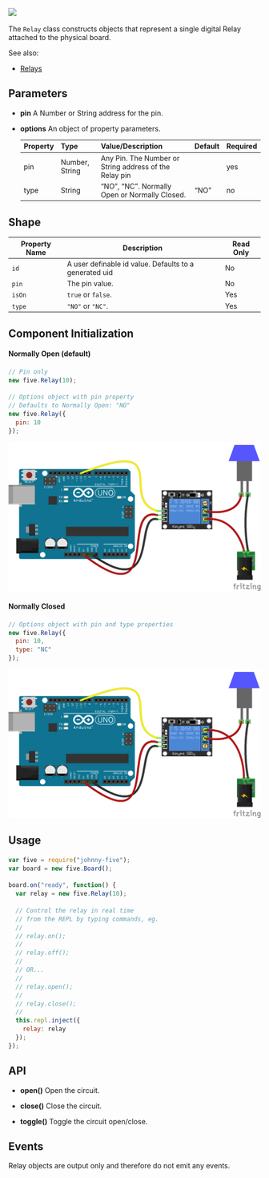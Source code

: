 ![](http://i.gyazo.com/1aaab47df9a262baa36bd7ba515b4cbc.png)

The `Relay` class constructs objects that represent a single digital Relay attached to the physical board.

See also: 

- [Relays](https://github.com/rwaldron/johnny-five/wiki/relays)

## Parameters

- **pin** A Number or String address for the pin.

- **options** An object of property parameters.
  <span class="abbreviate-table">

  | Property | Type           | Value/Description                                        | Default | Required |
  |---------------|----------------|------------|----------------------------------------------------|----------|
  | pin           | Number, String | Any Pin. The Number or String address of the Relay pin     | | yes      |
  | type          | String         | “NO”, “NC”. Normally Open or Normally Closed. | “NO” | no       |
  </span>

## Shape

| Property Name | Description | Read Only |
|---------------| ----------- | ----------|
| `id` | A user definable id value. Defaults to a generated uid | No |
| `pin` | The pin value. | No |
| `isOn` | `true` or `false`. | Yes |
| `type` | `"NO"` or `"NC"`. | Yes |


## Component Initialization

#### Normally Open (default)

```js
// Pin only
new five.Relay(10);

// Options object with pin property
// Defaults to Normally Open: "NO"
new five.Relay({
  pin: 10
});
```

![Relay Open](https://raw.githubusercontent.com/rwaldron/johnny-five/master/docs/breadboard/relay-open.png)


#### Normally Closed 

```js
// Options object with pin and type properties
new five.Relay({
  pin: 10, 
  type: "NC"
});
```

![Relay](https://raw.githubusercontent.com/rwaldron/johnny-five/master/docs/breadboard/relay-closed.png)

## Usage
```js
var five = require("johnny-five");
var board = new five.Board();

board.on("ready", function() {
  var relay = new five.Relay(10);

  // Control the relay in real time
  // from the REPL by typing commands, eg.
  //
  // relay.on();
  //
  // relay.off();
  //
  // OR...
  //
  // relay.open();
  //
  // relay.close();
  //
  this.repl.inject({
    relay: relay
  });
});
```

## API

- **open()** Open the circuit.

- **close()** Close the circuit.

- **toggle()** Toggle the circuit open/close.

## Events

Relay objects are output only and therefore do not emit any events.
